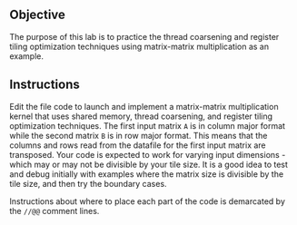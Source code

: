 
## Objective


The purpose of this lab is to practice the thread coarsening and register tiling optimization techniques using matrix-matrix multiplication as an example.


## Instructions

Edit the file code to launch and implement a matrix-matrix multiplication kernel that uses shared memory, thread coarsening, and register tiling optimization techniques.
The first input matrix `A` is in column major format while the second matrix `B` is in row major format. 
This means that the columns and rows read from the datafile for the first input matrix are transposed.
Your code is expected to work for varying input dimensions - which may or may not be divisible by your tile size. It is a good idea to test and debug initially with examples where the matrix size is divisible by the tile size, and then try the boundary cases.



Instructions about where to place each part of the code is
demarcated by the `//@@` comment lines.
